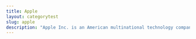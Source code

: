 ```yaml
---
title: Apple
layout: categorytest
slug: apple
description: "Apple Inc. is an American multinational technology company headquartered in Cupertino, California, that designs, develops, and sells consumer electronics, computer software, and online services. It is considered one of the Big Four tech companies along with Amazon, Google, and Facebook. Apple Currently Releases Various Products Such as Macintosh, iPod, iPhone, iPad, Apple Watch, Apple TV, Homepod and Softwares for their Products Such as MacOS, iOS, WatchOS and tvOS.""
---
```

